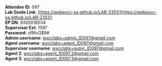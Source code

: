 
**Attendee ID**: 097  
**Lab Guide Link**: [https://webexcc-sa.github.io/LAB-2351/](https://webexcc-sa.github.io/LAB-2351/)  
**EP DN**: 9302018034  
**Supervisor Ext**: 1097  
**Password**: zfMvQ$9#  
**Admin username**: wxcclabs+admin_ID097@gmail.com  
**Agent username**: wxcclabs+agent_ID097@gmail.com  
**Supervisor username**: wxcclabs+supvr_ID097@gmail.com  
**Agent 2**: wxcclabs+agent_ID097.2@gmail.com  
**Agent 3**: wxcclabs+agent_ID097.3@gmail.com  
